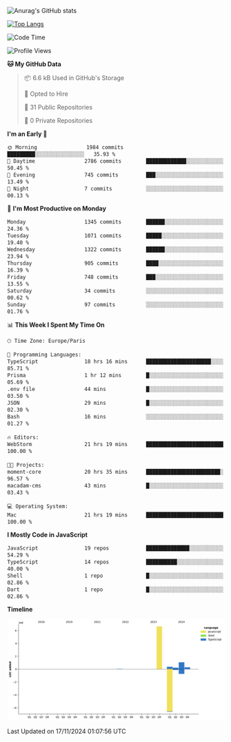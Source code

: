 ![Anurag's GitHub stats](https://github-readme-stats.vercel.app/api?username=sufiane&theme=dark&show_icons=true&count_private=true)


[![Top Langs](https://github-readme-stats.vercel.app/api/top-langs/?username=sufiane&layout=compact)](https://github.com/anuraghazra/github-readme-stats)

<!--START_SECTION:waka-->
![Code Time](http://img.shields.io/badge/Code%20Time-1%2C449%20hrs%2010%20mins-blue)

![Profile Views](http://img.shields.io/badge/Profile%20Views-0-blue)

**🐱 My GitHub Data** 

> 📦 6.6 kB Used in GitHub's Storage 
 > 
> 💼 Opted to Hire
 > 
> 📜 31 Public Repositories 
 > 
> 🔑 0 Private Repositories 
 > 
**I'm an Early 🐤** 

```text
🌞 Morning                1984 commits        █████████░░░░░░░░░░░░░░░░   35.93 % 
🌆 Daytime                2786 commits        █████████████░░░░░░░░░░░░   50.45 % 
🌃 Evening                745 commits         ███░░░░░░░░░░░░░░░░░░░░░░   13.49 % 
🌙 Night                  7 commits           ░░░░░░░░░░░░░░░░░░░░░░░░░   00.13 % 
```
📅 **I'm Most Productive on Monday** 

```text
Monday                   1345 commits        ██████░░░░░░░░░░░░░░░░░░░   24.36 % 
Tuesday                  1071 commits        █████░░░░░░░░░░░░░░░░░░░░   19.40 % 
Wednesday                1322 commits        ██████░░░░░░░░░░░░░░░░░░░   23.94 % 
Thursday                 905 commits         ████░░░░░░░░░░░░░░░░░░░░░   16.39 % 
Friday                   748 commits         ███░░░░░░░░░░░░░░░░░░░░░░   13.55 % 
Saturday                 34 commits          ░░░░░░░░░░░░░░░░░░░░░░░░░   00.62 % 
Sunday                   97 commits          ░░░░░░░░░░░░░░░░░░░░░░░░░   01.76 % 
```


📊 **This Week I Spent My Time On** 

```text
🕑︎ Time Zone: Europe/Paris

💬 Programming Languages: 
TypeScript               18 hrs 16 mins      █████████████████████░░░░   85.71 % 
Prisma                   1 hr 12 mins        █░░░░░░░░░░░░░░░░░░░░░░░░   05.69 % 
.env file                44 mins             █░░░░░░░░░░░░░░░░░░░░░░░░   03.50 % 
JSON                     29 mins             █░░░░░░░░░░░░░░░░░░░░░░░░   02.30 % 
Bash                     16 mins             ░░░░░░░░░░░░░░░░░░░░░░░░░   01.27 % 

🔥 Editors: 
WebStorm                 21 hrs 19 mins      █████████████████████████   100.00 % 

🐱‍💻 Projects: 
moment-core              20 hrs 35 mins      ████████████████████████░   96.57 % 
macadam-cms              43 mins             █░░░░░░░░░░░░░░░░░░░░░░░░   03.43 % 

💻 Operating System: 
Mac                      21 hrs 19 mins      █████████████████████████   100.00 % 
```

**I Mostly Code in JavaScript** 

```text
JavaScript               19 repos            ██████████████░░░░░░░░░░░   54.29 % 
TypeScript               14 repos            ██████████░░░░░░░░░░░░░░░   40.00 % 
Shell                    1 repo              █░░░░░░░░░░░░░░░░░░░░░░░░   02.86 % 
Dart                     1 repo              █░░░░░░░░░░░░░░░░░░░░░░░░   02.86 % 
```



**Timeline**

![Lines of Code chart](https://raw.githubusercontent.com/Sufiane/Sufiane/main/assets/bar_graph.png)


 Last Updated on 17/11/2024 01:07:56 UTC
<!--END_SECTION:waka-->


<!--
**Sufiane/sufiane** is a ✨ _special_ ✨ repository because its `README.md` (this file) appears on your GitHub profile.

Here are some ideas to get you started:

- 🔭 I’m currently working on ...
- 🌱 I’m currently learning ...
- 👯 I’m looking to collaborate on ...
- 🤔 I’m looking for help with ...
- 💬 Ask me about ...
- 📫 How to reach me: ...
- 😄 Pronouns: ...
- ⚡ Fun fact: ...
-->
